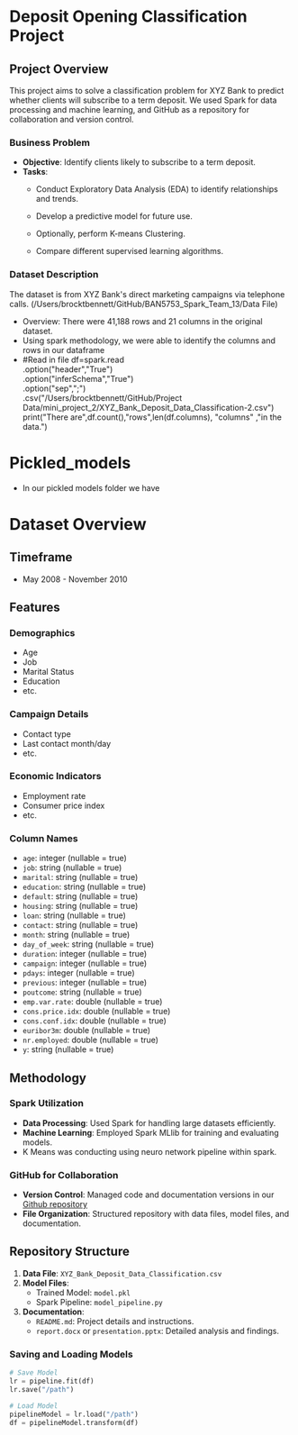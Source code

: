 # Deposit Opening Classification Project

## Project Overview
This project aims to solve a classification problem for XYZ Bank to predict whether clients will subscribe to a term deposit. We used Spark for data processing and machine learning, and GitHub as a repository for collaboration and version control.

### Business Problem
- **Objective**: Identify clients likely to subscribe to a term deposit.
- **Tasks**:
  - Conduct Exploratory Data Analysis (EDA) to identify relationships and trends.
  
  - Develop a predictive model for future use.
  - Optionally, perform K-means Clustering.
  - Compare different supervised learning algorithms.

### Dataset Description
The dataset is from XYZ Bank's direct marketing campaigns via telephone calls.
(/Users/brocktbennett/GitHub/BAN5753_Spark_Team_13/Data File)
- Overview: There were 41,188 rows and 21 columns in the original dataset. 
 - Using spark methodology, we were able to identify the columns and rows in our dataframe 
 - #Read in file
df=spark.read \
 .option("header","True")\
 .option("inferSchema","True")\
 .option("sep",";")\
 .csv("/Users/brocktbennett/GitHub/Project Data/mini_project_2/XYZ_Bank_Deposit_Data_Classification-2.csv")
print("There are",df.count(),"rows",len(df.columns),
      "columns" ,"in the data.") 


# Pickled_models
- In our pickled models folder we have 

# Dataset Overview

## Timeframe
- May 2008 - November 2010

## Features

### Demographics
- Age
- Job
- Marital Status
- Education
- etc.

### Campaign Details
- Contact type
- Last contact month/day
- etc.

### Economic Indicators
- Employment rate
- Consumer price index
- etc.

### Column Names
- `age`: integer (nullable = true)
- `job`: string (nullable = true)
- `marital`: string (nullable = true)
- `education`: string (nullable = true)
- `default`: string (nullable = true)
- `housing`: string (nullable = true)
- `loan`: string (nullable = true)
- `contact`: string (nullable = true)
- `month`: string (nullable = true)
- `day_of_week`: string (nullable = true)
- `duration`: integer (nullable = true)
- `campaign`: integer (nullable = true)
- `pdays`: integer (nullable = true)
- `previous`: integer (nullable = true)
- `poutcome`: string (nullable = true)
- `emp.var.rate`: double (nullable = true)
- `cons.price.idx`: double (nullable = true)
- `cons.conf.idx`: double (nullable = true)
- `euribor3m`: double (nullable = true)
- `nr.employed`: double (nullable = true)
- `y`: string (nullable = true)

## Methodology
### Spark Utilization
- **Data Processing**: Used Spark for handling large datasets efficiently.
- **Machine Learning**: Employed Spark MLlib for training and evaluating models.
- K Means was conducting using neuro network pipeline within spark. 

### GitHub for Collaboration
- **Version Control**: Managed code and documentation versions in our [Github repository](https://github.com/brocktbennett/BAN5753_Spark_Team_13)
- **File Organization**: Structured repository with data files, model files, and documentation.

## Repository Structure
1. **Data File**: `XYZ_Bank_Deposit_Data_Classification.csv`
2. **Model Files**:
   - Trained Model: `model.pkl`
   - Spark Pipeline: `model_pipeline.py`
3. **Documentation**:
   - `README.md`: Project details and instructions.
   - `report.docx` or `presentation.pptx`: Detailed analysis and findings.

### Saving and Loading Models
```python
# Save Model
lr = pipeline.fit(df)
lr.save("/path")

# Load Model
pipelineModel = lr.load("/path")
df = pipelineModel.transform(df)

